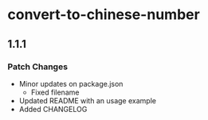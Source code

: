 # convert-to-chinese-number

## 1.1.1

### Patch Changes

- Minor updates on package.json
  - Fixed filename
- Updated README with an usage example
- Added CHANGELOG
